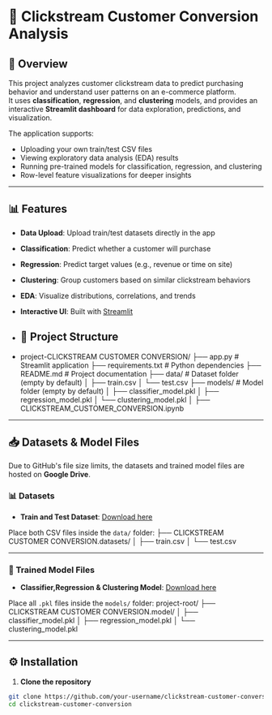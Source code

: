 # 🛒 Clickstream Customer Conversion Analysis

## 📌 Overview
This project analyzes customer clickstream data to predict purchasing behavior and understand user patterns on an e-commerce platform.  
It uses **classification**, **regression**, and **clustering** models, and provides an interactive **Streamlit dashboard** for data exploration, predictions, and visualization.

The application supports:
- Uploading your own train/test CSV files
- Viewing exploratory data analysis (EDA) results
- Running pre-trained models for classification, regression, and clustering
- Row-level feature visualizations for deeper insights

---

## 📊 Features
- **Data Upload**: Upload train/test datasets directly in the app
- **Classification**: Predict whether a customer will purchase
- **Regression**: Predict target values (e.g., revenue or time on site)
- **Clustering**: Group customers based on similar clickstream behaviors
- **EDA**: Visualize distributions, correlations, and trends
- **Interactive UI**: Built with [Streamlit](https://streamlit.io)

- ## 📂 Project Structure
- project-CLICKSTREAM CUSTOMER CONVERSION/
├── app.py # Streamlit application
├── requirements.txt # Python dependencies
├── README.md # Project documentation
├── data/ # Dataset folder (empty by default)
│ ├── train.csv
│ └── test.csv
├── models/ # Model folder (empty by default)
│ ├── classifier_model.pkl
│ ├── regression_model.pkl
│ └── clustering_model.pkl
│ ├── CLICKSTREAM_CUSTOMER_CONVERSION.ipynb


---

## 📥 Datasets & Model Files
Due to GitHub's file size limits, the datasets and trained model files are hosted on **Google Drive**.

### 📊 Datasets
- **Train and Test Dataset**: [Download here](https://drive.google.com/drive/folders/1oesa87_YNPYWpsMr9gsor_d1Pn9aBjKu?usp=drive_link)

Place both CSV files inside the `data/` folder:
├── CLICKSTREAM CUSTOMER CONVERSION.datasets/
│ ├── train.csv
│ └── test.csv


---

### 🤖 Trained Model Files
- **Classifier,Regression & Clustering Model**: [Download here](https://drive.google.com/drive/folders/1IX_NlBMIL3f511PYG0yI_ITQLRZpU6lO?usp=drive_link)

Place all `.pkl` files inside the `models/` folder:
project-root/
├── CLICKSTREAM CUSTOMER CONVERSION.model/
│ ├── classifier_model.pkl
│ ├── regression_model.pkl
│ └── clustering_model.pkl


---

## ⚙️ Installation
1. **Clone the repository**
```bash
git clone https://github.com/your-username/clickstream-customer-conversion.git
cd clickstream-customer-conversion



